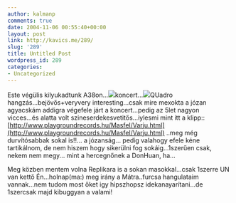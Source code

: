 ```yaml
---
author: kalmanp
comments: true
date: 2004-11-06 00:55:40+00:00
layout: post
link: http://kavics.me/289/
slug: '289'
title: Untitled Post
wordpress_id: 289
categories:
- Uncategorized
---
```


Este végülis kilyukadtunk A38on...![](http://kavics.freeblog.hu/Files/masfel.gif)koncert...![](http://kavics.freeblog.hu/Files/Masfellogo.gif)QUadro hangzás...bejövős+veryvery interesting...csak mire mexokta a józan agyacskám addigra végefele járt a koncert...pedig az 5let nagyon vicces...és alatta volt szineserdekesvetitős...iylesmi mint itt a klipp:: [http://www.playgroundrecords.hu/Masfel/Varju.html](http://www.playgroundrecords.hu/Masfel/Varju.html) ..meg még durvítósabbak sokal is!!... a józanság... pedig valahogy efele kéne tartikálnom, de nem hiszem hogy sikerülni fog sokáig...1szerűen csak, nekem nem megy... mint a hercegnőnek a DonHuan, ha...




Meg közben mentem volna Replikara is a sokan masokkal...csak 1szerre UN van kettő Én...holnap(ma:) meg irány a Mátra..furcsa hangulataim vannak...nem tudom most őket igy hipszhopsz idekanayarítani...de 1szercsak majd kibuggyan a valami!
